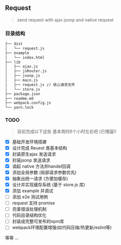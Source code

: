 Request
---
> send request with ajax jsonp and native request

### 目录结构

``` sh
├── dist
│   └── request.js
├── example
│   └── index.html
├── lib
│   ├── ajax.js
│   ├── jsRouter.js
│   ├── jsonp.js
│   ├── main.js
│   ├── request.js // 核心请求文件
│   └── store.js 
├── package.json
├── readme.md
├── webpack.config.js
└── yarn.lock

```

### TODO

> 目前完成以下这些 基本用时6个小时左右吧 (已懵逼)!

- [x] 基础开发环境搭建
- [x] 设计完成 Reuest 类基本结构
- [x] 封装原生ajax 发送请求
- [x] 封装jsonp 发送请求
- [x] 调起 native 方法并handel回调
- [x] 添加全局参数 (局部请求参数优先)
- [x] 抽象出统一请求 (方便加缓存)
- [x] 设计并实现缓存系统 (基于 store.js 库)
- [x] 添加 example 并调试
- [ ] 添加 e2e 测试用例
- [ ] request 支持 promise 
- [ ] 完善错误处理机制
- [ ] 代码目录结构优化
- [ ] 封装成完整可发布的npm库
- [ ] webpack环境配置增强(如代码压缩/热更新/eslint等)

等等 ...

### 